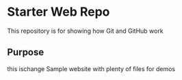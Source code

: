 # Starter Web Repo

This repository is for showing how Git and GitHub work

## Purpose

this ischange
Sample website with plenty of files for demos
